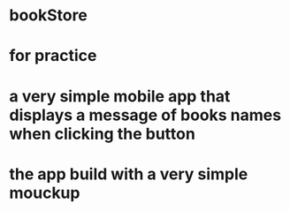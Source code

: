 # bookStore
# for practice
# a very simple mobile app that displays a message of books names when clicking the button
# the app build with a very simple mouckup
